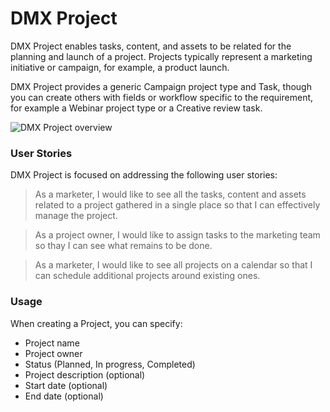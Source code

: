 # DMX Project

DMX Project enables tasks, content, and assets to be related for the planning and launch of a project. Projects typically represent a marketing initiative or campaign, for example, a product launch.

DMX Project provides a generic Campaign project type and Task, though you can create others with fields or workflow specific to the requirement, for example a Webinar project type or a Creative review task.

![DMX Project overview](http://johnmoney.github.io/files/projects/dmx/dmx-project-overview.gif)

### User Stories

DMX Project is focused on addressing the following user stories:

> As a marketer, I would like to see all the tasks, content and assets related to a project gathered in a single place so that I can effectively manage the project.

> As a project owner, I would like to assign tasks to the marketing team so thay I can see what remains to be done.

> As a marketer, I would like to see all projects on a calendar so that I can schedule additional projects around existing ones.

### Usage

When creating a Project, you can specify:

- Project name
- Project owner
- Status (Planned, In progress, Completed)
- Project description (optional)
- Start date (optional)
- End date (optional)
